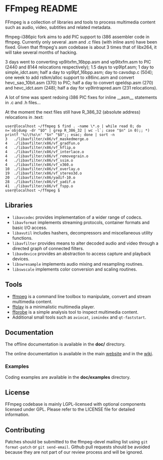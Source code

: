 FFmpeg README
=============

FFmpeg is a collection of libraries and tools to process multimedia content
such as audio, video, subtitles and related metadata.

ffmpeg-i386pic fork aims to add PIC support to i386 assembler code in ffmpeg.
Currently only several .asm and .c files (with inline asm) have been fixed.
Given that ffmpeg's asm codebase is about 3 times that of libx264, it will take
several months of hacking.

3 days went to converting vp9itxfm\_16bpp.asm and vp9itxfm.asm to PIC (2440 and
8144 relocations respectively); 1.5 days to vp9lpf.asm; 1 day to
simple\_idct.asm; half a day to vp9lpf\_16bpp.asm; day to cavsdsp.c (504); one
week to add rstkm/alloc support to x86inc.asm and convert hevc\_sao\_10bit.asm
(370) to PIC; half a day to convert qpeldsp.asm (270) and hevc\_idct.asm (248);
half a day for vp9intrapred.asm (231 relocations).

A lot of time was spent redoing i386 PIC fixes for inline \_\_asm\_\_
statements in .c and .h files...

At the moment the next files still have R\_386\_32 (absolute address)
relocations in .text:
```
user@localhost ~/ffmpeg $ find . -name \*.o | while read O; do n=`objdump -dr "$O" | grep R_386_32 | wc -l`; case "$n" in 0);; *) printf '%i\t%s\n' "$n" "$O";; esac; done | sort -n
3	./libavfilter/x86/vf_maskedmerge.o
4	./libavfilter/x86/vf_gradfun.o
4	./libavfilter/x86/vf_hflip.o
4	./libavfilter/x86/vf_interlace.o
4	./libavfilter/x86/vf_removegrain.o
4	./libavfilter/x86/vf_ssim.o
4	./libavfilter/x86/vf_v360.o
10	./libavfilter/x86/vf_overlay.o
19	./libavfilter/x86/vf_stereo3d.o
20	./libavfilter/x86/yadif-10.o
28	./libavfilter/x86/vf_yadif.o
41	./libavfilter/x86/vf_fspp.o
user@localhost ~/ffmpeg $ 
```

## Libraries

* `libavcodec` provides implementation of a wider range of codecs.
* `libavformat` implements streaming protocols, container formats and basic I/O access.
* `libavutil` includes hashers, decompressors and miscellaneous utility functions.
* `libavfilter` provides means to alter decoded audio and video through a directed graph of connected filters.
* `libavdevice` provides an abstraction to access capture and playback devices.
* `libswresample` implements audio mixing and resampling routines.
* `libswscale` implements color conversion and scaling routines.

## Tools

* [ffmpeg](https://ffmpeg.org/ffmpeg.html) is a command line toolbox to
  manipulate, convert and stream multimedia content.
* [ffplay](https://ffmpeg.org/ffplay.html) is a minimalistic multimedia player.
* [ffprobe](https://ffmpeg.org/ffprobe.html) is a simple analysis tool to inspect
  multimedia content.
* Additional small tools such as `aviocat`, `ismindex` and `qt-faststart`.

## Documentation

The offline documentation is available in the **doc/** directory.

The online documentation is available in the main [website](https://ffmpeg.org)
and in the [wiki](https://trac.ffmpeg.org).

### Examples

Coding examples are available in the **doc/examples** directory.

## License

FFmpeg codebase is mainly LGPL-licensed with optional components licensed under
GPL. Please refer to the LICENSE file for detailed information.

## Contributing

Patches should be submitted to the ffmpeg-devel mailing list using
`git format-patch` or `git send-email`. Github pull requests should be
avoided because they are not part of our review process and will be ignored.
